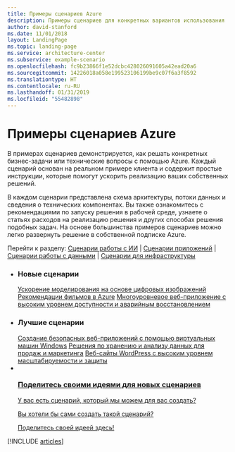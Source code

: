 ```yaml
---
title: Примеры сценариев Azure
description: Примеры сценариев для конкретных вариантов использования
author: david-stanford
ms.date: 11/01/2018
layout: LandingPage
ms.topic: landing-page
ms.service: architecture-center
ms.subservice: example-scenario
ms.openlocfilehash: fc9b23866f1e52dcbc428026091605a42ead20a6
ms.sourcegitcommit: 14226018a058e199523106199be9c07f6a3f8592
ms.translationtype: HT
ms.contentlocale: ru-RU
ms.lasthandoff: 01/31/2019
ms.locfileid: "55482898"
---
```

# <a name="azure-example-scenarios"></a>Примеры сценариев Azure

В примерах сценариев демонстрируется, как решать конкретных бизнес-задачи или технические вопросы с помощью Azure. Каждый сценарий основан на реальном примере клиента и содержит простые инструкции, которые помогут ускорить реализацию ваших собственных решений.

В каждом сценарии представлена схема архитектуры, потоки данных и сведения о технических компонентах. Вы также ознакомитесь с рекомендациями по запуску решения в рабочей среде, узнаете о статьях расходов на реализацию решения и других способах решения подобных задач. На основе большинства примеров сценариев можно легко развернуть решение в собственной подписке Azure.

Перейти к разделу: [Сценарии работы с ИИ](#ai-scenarios) | [Сценарии приложений](#application-scenarios) | [Сценарии работы с данными](#data-scenarios) | [Сценарии для инфраструктуры](#infrastructure-scenarios)

<ul class="panelContent cardsL">
    <li>
        <div class="cardSize">
            <div class="cardPadding">
                <div class="card">
                    <div class="cardText">
                        <h3>Новые сценарии</h3>
                        <a class="barLink" href="/azure/architecture/example-scenario/infrastructure/image-modeling" data-linktype="absolute-path">Ускорение моделирования на основе цифровых изображений</a>
                        <a class="barLink" href="/azure/architecture/example-scenario/ai/movie-recommendations" data-linktype="absolute-path">Рекомендации фильмов в Azure</a>
                        <a class="barLink" href="/azure/architecture/example-scenario/infrastructure/multi-tier-app-disaster-recovery" data-linktype="absolute-path">Многоуровневое веб-приложение с высоким уровнем доступности и аварийным восстановлением</a>
                    </div>
                </div>
            </div>
        </div>
    </li>
    <li>
        <div class="cardSize">
            <div class="cardPadding">
                <div class="card">
                    <div class="cardText">
                        <h3>Лучшие сценарии</h3>
                        <a class="barLink" href="/azure/architecture/example-scenario/infrastructure/regulated-multitier-app" data-linktype="absolute-path">Создание безопасных веб-приложений с помощью виртуальных машин Windows</a>
                        <a class="barLink" href="/azure/architecture/example-scenario/data/data-warehouse" data-linktype="absolute-path">Решения по хранению и анализу данных для продаж и маркетинга</a>
                        <a class="barLink" href="/azure/architecture/example-scenario/infrastructure/wordpress" data-linktype="absolute-path">Веб-сайты WordPress с высоким уровнем масштабируемости и защиты</a>
                    </div>
                </div>
            </div>
        </div>
    </li>
    <li>
        <div class="cardSize">
            <div class="cardPadding">
                <div class="card">
                    <div class="cardText">
                        <a href="https://azure-architecture.uservoice.com/forums/918625-architecture-guidance" data-linktype="external">
                            <div class="cardSize cardsF">
                                <div class="cardPadding">
                                    <div class="card">
                                        <div class="cardImageOuter">
                                            <div class="cardImage">
                                                <img src="https://docs.microsoft.com/en-us/media/common/i_feedback.svg" alt="" data-linktype="external">
                                            </div>
                                        </div>
                                        <div class="cardText">
                                            <h3 class="x-hidden-focus">Поделитесь своими идеями для новых сценариев</h3>
                                            <p>У вас есть сценарий, который мы можем для вас создать?</p>
                                            <p>Вы хотели бы сами создать такой сценарий?</p>
                                            <p>Поделитесь своей идеей здесь!</p>
                                        </div>
                                    </div>
                                </div>
                            </div>
                        </a>
                    </div>
                </div>
            </div>
        </div>
    </li>
</ul>

[!INCLUDE [articles](../../includes/scenario_articles.md)]